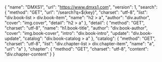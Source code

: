 {
  "name": "DMXS1",
  "url": "https://www.dmxs1.com",
  "version": 1,
  "search": {
    "method": "GET",
    "url": "/search?q=${key}",
    "charset": "utf-8",
    "list": "div.book-list > div.book-item",
    "name": "h2 > a",
    "author": "div.author",
    "cover": "img.cover",
    "detail": "h2 > a"
  },
  "detail": {
    "method": "GET",
    "charset": "utf-8",
    "name": "h1.book-title",
    "author": "div.book-author",
    "cover": "img.book-cover",
    "intro": "div.book-intro",
    "update": "div.book-update",
    "catalog": "div.book-catalog > a"
  },
  "catalog": {
    "method": "GET",
    "charset": "utf-8",
    "list": "div.chapter-list > div.chapter-item",
    "name": "a",
    "url": "a"
  },
  "chapter": {
    "method": "GET",
    "charset": "utf-8",
    "content": "div.chapter-content"
  }
}
